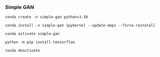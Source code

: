 ### Simple GAN


`conda create -n simple-gan python=3.10`

`conda install -n simple-gan ipykernel --update-deps --force-reinstall`

`conda activate simple-gan`

`python -m pip install tensorflow`

`conda deactivate`

